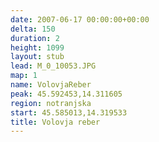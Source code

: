 ```yaml
---
date: 2007-06-17 00:00:00+00:00
delta: 150
duration: 2
height: 1099
layout: stub
lead: M_0_10053.JPG
map: 1
name: VolovjaReber
peak: 45.592453,14.311605
region: notranjska
start: 45.585013,14.319533
title: Volovja reber
---
```

